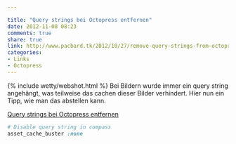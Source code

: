 ```yaml
---

title: "Query strings bei Octopress entfernen"
date: 2012-11-08 08:23
comments: true
share: true
link: http://www.pacbard.tk/2012/10/27/remove-query-strings-from-octopress-assets/ 
categories: 
- Links
- Octopress
---
```

{% include wetty/webshot.html %} Bei Bildern wurde immer ein query string angehängt, was teilweise das cachen dieser Bilder verhindert. Hier nun ein Tipp, wie man das abstellen kann. 

[Query strings bei Octopress entfernen](http://www.pacbard.tk/2012/10/27/remove-query-strings-from-octopress-assets/)

``` ruby config.rb
# Disable query string in compass
asset_cache_buster :none
```